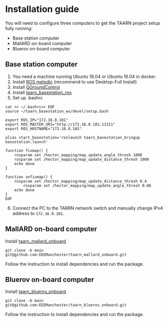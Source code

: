 # Installation guide

You will need to configure three computers to get the TAARN project setup fully running:
- Base station computer
- MallARD on-board computer
- Bluerov on-board computer

## Base station computer
1. You need a machine running Ubuntu 16.04 or Ubuntu 16.04 in docker.
2. Install [ROS melodic](https://wiki.ros.org/melodic/Installation/Ubuntu) (recommend to use Desktop-Full Install)
3. Install [QGroundControl](https://qgroundcontrol.com/.)
4. Install [taarn_basestation_ros](https://github.com/EEEManchester/taarn_basestation_ros/tree/main)
5. Set up .bashrc
```shell
cat >> ~/.bashrc<< EOF
source ~/taarn_basestation_ws/devel/setup.bash

export ROS_IP="172.16.0.101"
export ROS_MASTER_URI="http://172.16.0.101:11311"
export ROS_HOSTNAME="172.16.0.101"

alias start_basestation='roslaunch taarn_basestation_bringup basestation.launch'

function fixmap() {
	rosparam set /hector_mapping/map_update_angle_thresh 1000
	rosparam set /hector_mapping/map_update_distance_thresh 1000
	echo done
}

function unfixmap() {
	rosparam set /hector_mapping/map_update_distance_thresh 0.4
        rosparam set /hector_mapping/map_update_angle_thresh 0.06
	echo done
}
EOF
```
6. Connect the PC to the TARRN network switch and manually change IPv4 address to `172.16.0.101`.

## MallARD on-board computer
Install [taarn_mallard_onboard](https://github.com/EEEManchester/taarn_mallard_onboard/tree/main)
```
git clone -b main git@github.com:EEEManchester/taarn_mallard_onboard.git
```

Follow the instruction to install dependencies and run the package.

## Bluerov on-board computer
Install [taarn_bluerov_onboard](https://github.com/EEEManchester/taarn_bluerov_onboard/tree/main)
```
git clone -b main git@github.com:EEEManchester/taarn_bluerov_onboard.git
```

Follow the instruction to install dependencies and run the package.
